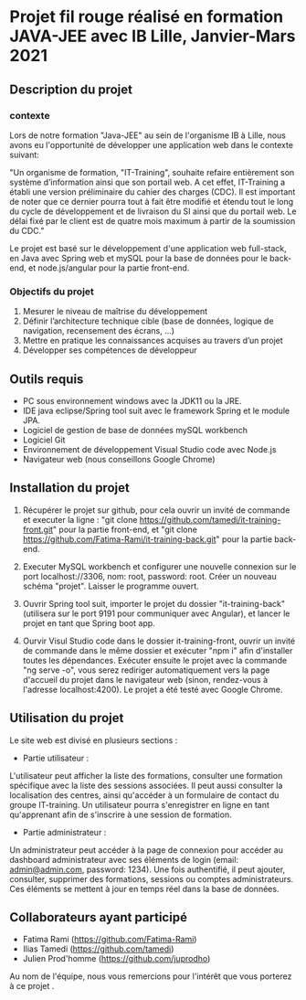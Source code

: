 # Projet fil rouge réalisé en formation JAVA-JEE avec IB Lille, Janvier-Mars 2021

## Description du projet

### contexte

Lors de notre formation "Java-JEE" au sein de l'organisme IB à Lille, nous avons eu l'opportunité de développer une application web dans le contexte suivant:  

"Un organisme de formation, "IT-Training", souhaite refaire entièrement son système d’information ainsi que son portail web. A cet effet, IT-Training a établi une version préliminaire du cahier des charges (CDC). Il est important de noter que ce dernier pourra tout à fait être modifié et étendu tout le long du cycle de développement et de livraison du SI ainsi que du portail web. Le délai fixé par le client est de quatre mois maximum à partir de la soumission du CDC."
  
Le projet est basé sur le développement d'une application web full-stack, en Java avec Spring web et mySQL pour la base de données pour le back-end, et node.js/angular pour la partie front-end.

### Objectifs du projet

1. Mesurer le niveau de maîtrise du développement
2. Définir l’architecture technique cible (base de données, logique de navigation, recensement
des écrans, …)
3. Mettre en pratique les connaissances acquises au travers d’un projet
4. Développer ses compétences de développeur

## Outils requis

- PC sous environnement windows avec la JDK11 ou la JRE.
- IDE java eclipse/Spring tool suit avec le framework Spring et le module JPA.
- Logiciel de gestion de base de données mySQL workbench
- Logiciel Git
- Environnement de développement Visual Studio code avec Node.js
- Navigateur web (nous conseillons Google Chrome)

## Installation du projet

1. Récupérer le projet sur github, pour cela ouvrir un invité de commande et executer la ligne : "git clone <https://github.com/tamedi/it-training-front.git>" pour la partie front-end, et "git clone <https://github.com/Fatima-Rami/it-training-back.git>" pour la partie back-end.

2. Executer MySQL workbench et configurer une nouvelle connexion sur le port localhost://3306, nom: root, password: root. Créer un nouveau schéma "projet". Laisser le programme ouvert.

3. Ouvrir Spring tool suit, importer le projet du dossier "it-training-back" (utilisera sur le port 9191 pour communiquer avec Angular), et lancer le projet en tant que Spring boot app.

4. Ourvir Visul Studio code dans le dossier it-training-front, ouvrir un invité de commande dans le même dossier et exécuter "npm i" afin d'installer toutes les dépendances. Exécuter ensuite le projet avec la commande "ng serve -o", vous serez rediriger automatiquement vers la page d'accueil du projet dans le navigateur web (sinon, rendez-vous à l'adresse localhost:4200). Le projet a été testé avec Google Chrome.

## Utilisation du projet

Le site web est divisé en plusieurs sections :

- Partie utilisateur :

L'utilisateur peut afficher la liste des formations, consulter une formation spécifique avec la liste des sessions associées.
Il peut aussi consulter la localisation des centres, ainsi qu'accéder à un formulaire de contact du groupe IT-training. Un utilisateur pourra s'enregistrer en ligne en tant qu'apprenant afin de s'inscrire à une session de formation.

- Partie administrateur :

Un administrateur peut accéder à la page de connexion pour accéder au dashboard administrateur avec ses éléments de login (email: admin@admin.com, password: 1234). Une fois authentifié, il peut ajouter, consulter, supprimer des formations, sessions ou comptes administrateurs. Ces éléments se mettent à jour en temps réel dans la base de données.

## Collaborateurs ayant participé

- Fatima Rami (<https://github.com/Fatima-Rami>)
- Ilias Tamedi (<https://github.com/tamedi>)
- Julien Prod'homme (<https://github.com/juprodho>)  
  
Au nom de l'équipe, nous vous remercions pour l'intérêt que vous porterez à ce projet .
